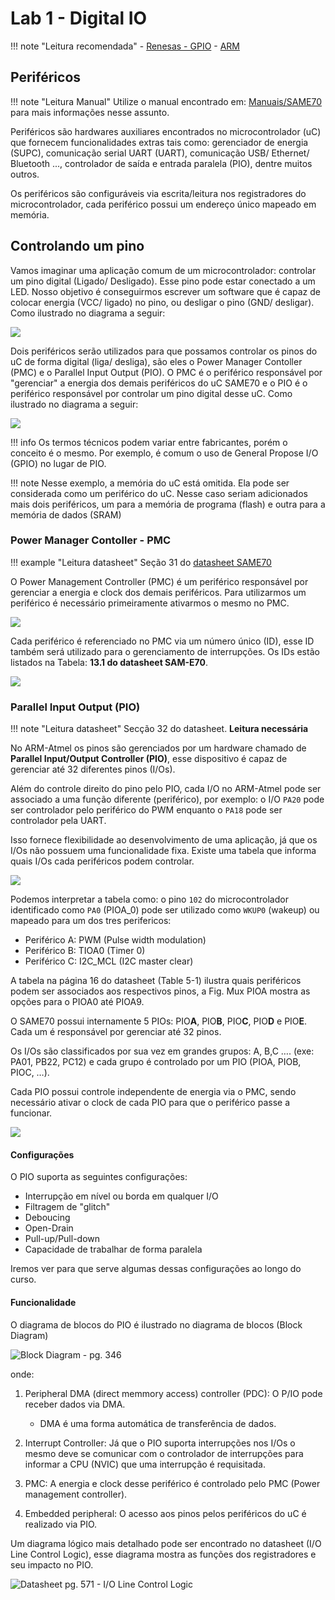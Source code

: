 # Lab 1 - Digital IO 

!!! note "Leitura recomendada"
    - [Renesas - GPIO](https://www.renesas.com/in/en/support/technical-resources/engineer-school/mcu-programming-peripherals-01-gpio.html)
    - [ARM](https://www.arm.com/products/silicon-ip-cpu)

## Periféricos

!!! note "Leitura Manual"
    Utilize o manual encontrado em: [Manuais/SAME70](https://github.com/Insper/ComputacaoEmbarcada/blob/master/Manuais/SAME70.pdf) para mais informações nesse assunto.

Periféricos são hardwares auxiliares encontrados no microcontrolador (uC) que fornecem 
funcionalidades extras tais como: gerenciador de energia (SUPC), 
comunicação serial UART (UART), comunicação USB/ Ethernet/ Bluetooth ...,
controlador de saída e entrada paralela (PIO), dentre muitos outros.

Os periféricos são configuráveis via escrita/leitura nos registradores
do microcontrolador, cada periférico possui um endereço único mapeado em
memória.

## Controlando um pino

Vamos imaginar uma aplicação comum de um microcontrolador: controlar um pino digital (Ligado/ Desligado). Esse pino pode estar conectado a um LED. Nosso objetivo é conseguirmos escrever um software que é capaz de colocar energia (VCC/ ligado) no pino, ou desligar o pino (GND/ desligar). Como ilustrado no diagrama a seguir:

![](imgs/IOs/led-uc.png)

Dois periféricos serão utilizados para que possamos controlar os pinos do uC de forma digital (liga/ desliga), 
são eles o Power Manager Contoller (PMC) e o Parallel Input Output (PIO). 
O PMC é o periférico responsável por "gerenciar" a energia dos demais periféricos do 
uC SAME70 e o PIO é o periférico responsável por controlar um pino digital desse uC. 
Como ilustrado no diagrama a seguir:

![](imgs/IOs/visao-geral.png)

!!! info
    Os termos técnicos podem variar entre fabricantes, porém o conceito é o mesmo. Por exemplo,
    é comum o uso de General Propose I/O (GPIO) no lugar de PIO.
    
!!! note
    Nesse exemplo, a memória do uC está omitida. Ela pode ser considerada como um periférico do uC. Nesse 
    caso seriam adicionados mais dois periféricos, um para a memória de programa (flash) e outra para a memória
    de dados (SRAM)

### Power Manager Contoller  - PMC 

!!! example "Leitura datasheet"
    Seção 31 do [datasheet SAME70](https://github.com/Insper/ComputacaoEmbarcada/blob/master/Manuais/SAME70.pdf)

O Power Management Controller (PMC) é um periférico responsável por
gerenciar a energia e clock dos demais periféricos. Para utilizarmos um
periférico é necessário primeiramente ativarmos o mesmo no PMC.

![](imgs/IOs/PMC-descricao-datasheet.png)

Cada periférico é referenciado no PMC via um número único (ID), esse ID
também será utilizado para o gerenciamento de interrupções. Os IDs estão
listados na Tabela: **13.1 do datasheet SAM-E70**.

![](imgs/IOs/perID.png)

### Parallel Input Output (PIO)  

!!! note "Leitura datasheet"
    Secção 32 do datasheet. **Leitura necessária**

No ARM-Atmel os pinos são gerenciados por um hardware chamado de
**Parallel Input/Output Controller (PIO)**, esse dispositivo é capaz de
gerenciar até 32 diferentes pinos (I/Os).

Além do controle direito do pino pelo PIO, cada I/O no ARM-Atmel pode
ser associado a uma função diferente (periférico), por exemplo: o I/O
`PA20`  pode ser controlador pelo periférico do PWM enquanto o `PA18`
pode ser controlador pela UART.

Isso fornece flexibilidade ao desenvolvimento de uma aplicação, já que
os I/Os não possuem uma funcionalidade fixa. Existe uma tabela que informa quais I/Os cada periféricos
podem controlar.

![](imgs/IOs/PIOA_mux.png)

Podemos interpretar a tabela como: o pino `102` do microcontrolador
identificado como `PA0` (PIOA_0) pode ser utilizado como `WKUP0`
(wakeup) ou mapeado para um dos tres perifericos:

  - Periférico A: PWM (Pulse width modulation)
  - Periférico B: TIOA0 (Timer 0)
  - Periférico C: I2C_MCL (I2C master clear)

A tabela na página 16 do datasheet (Table 5-1) ilustra quais periféricos
podem ser associados aos respectivos pinos, a Fig. Mux PIOA mostra as opções para o PIOA0 até
PIOA9.

O SAME70 possui internamente 5 PIOs: PIO**A**, PIO**B**, PIO**C**, 
PIO**D** e PIO**E**. Cada um é responsável por gerenciar até 32 pinos.

Os I/Os são classificados por sua vez em grandes grupos: A, B,C …. (exe:
PA01, PB22, PC12) e cada grupo é controlado por um PIO (PIOA, PIOB,
PIOC, …).

Cada PIO possui controle independente de energia via o PMC, sendo necessário
ativar o clock de cada PIO para que o periférico passe a funcionar.

![](imgs/IOs/PMC-PIOs.png)

#### Configurações

O PIO suporta as seguintes configurações:

  - Interrupção em nível ou borda em qualquer I/O
  - Filtragem de "glitch"
  - Deboucing
  - Open-Drain
  - Pull-up/Pull-down
  - Capacidade de trabalhar de forma paralela

Iremos ver para que serve algumas dessas configurações ao longo do curso.

#### Funcionalidade

O diagrama de blocos do PIO é ilustrado no diagrama de blocos (Block Diagram)

![ Block Diagram - pg. 346](imgs/IOs/PIO_geral.png)

onde:

1.  Peripheral DMA (direct memmory access) controller (PDC): O P/IO
    pode receber dados via DMA.

    - DMA é uma forma automática de transferência de dados.

2.  Interrupt Controller: Já que o PIO suporta interrupções nos I/Os o
    mesmo deve se comunicar com o controlador de interrupções para
    informar a CPU (NVIC) que uma interrupção é requisitada.

3.  PMC: A energia e clock desse periférico é controlado pelo PMC
    (Power management controller).

4.  Embedded peripheral: O acesso aos pinos pelos periféricos do uC é realizado
    via PIO.
    
Um diagrama lógico mais detalhado pode ser encontrado no datasheet (I/O Line Control Logic), esse diagrama mostra as funções dos registradores e seu impacto no PIO.

![Datasheet pg. 571 - I/O Line Control Logic](imgs/IOs/PIO_interno2.png) 
